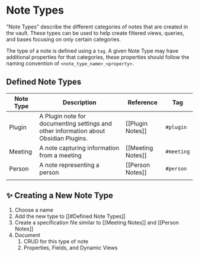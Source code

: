 # Note Types

"Note Types" describe the different categories of notes that are created in the vault. These types can be used to help create filtered views, queries, and bases focusing on only certain categories.

The type of a note is defined using a `tag`. A given Note Type may have additional properties for that categories, these properties should follow the naming convention of `<note_type_name>_<property>`.

## Defined Note Types

| Note Type | Description                                                                          | Reference         | Tag        |
| --------- | ------------------------------------------------------------------------------------ | ----------------- | ---------- |
| Plugin    | A Plugin note for documenting settings and other information about Obsidian Plugins. | [[Plugin Notes]]  | `#plugin`  |
| Meeting   | A note capturing information from a meeting                                          | [[Meeting Notes]] | `#meeting` |
| Person    | A note representing a person                                                         | [[Person Notes]]  | `#person`  |
|           |                                                                                      |                   |            |

## ✨ Creating a New Note Type

1. Choose a name
2. Add the new type to [[#Defined Note Types]]
3. Create a specification file similar to [[Meeting Notes]] and [[Person Notes]]
4. Document
	1. CRUD for this type of note
	2. Properties, Fields, and Dynamic Views
